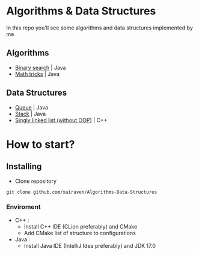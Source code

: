 # Algorithms & Data Structures
In this repo you'll see some algorithms and data structures implemented by me.<br>

## Algorithms
- <a href="https://github.com/xairaven/Algorithms-Data-Structures/tree/main/Algorithms/Search/Binary-Search-Java">Binary search</a> | Java
- <a href="https://github.com/xairaven/Algorithms-Data-Structures/tree/main/Algorithms/Math/Math-Tricks">Math tricks</a> | Java
## Data Structures
- <a href="https://github.com/xairaven/Algorithms-Data-Structures/tree/main/Data%20structures/Queue-Java">Queue</a> | Java
- <a href="https://github.com/xairaven/Algorithms-Data-Structures/tree/main/Data%20structures/Stack-Java">Stack</a> | Java
- <a href="https://github.com/xairaven/Algorithms-Data-Structures/tree/main/Data%20structures/Singly-Linked-List-CPP">Singly linked list (without OOP)</a> | C++
# How to start?
## Installing
- Clone repository
```
git clone github.com/xairaven/Algorithms-Data-Structures
```
### Enviroment
- C++ :
  - Install C++ IDE (CLion preferably) and CMake
  - Add CMake list of structure to configurations
- Java :
  - Install Java IDE (IntelliJ Idea preferably) and JDK 17.0
